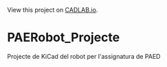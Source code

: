 View this project on [CADLAB.io](https://cadlab.io/project/29427). 

# PAERobot_Projecte
Projecte de KiCad del robot per l'assignatura de PAED
